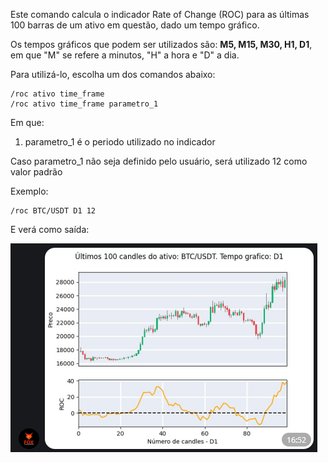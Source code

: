 Este comando calcula o indicador Rate of Change (ROC) para as últimas 100 barras
de um ativo em questão, dado um tempo gráfico. 

Os tempos gráficos que podem ser utilizados  são: **M5, M15, M30, H1, D1**, em 
que "M" se refere a minutos, "H" a hora e "D" a dia.

Para utilizá-lo, escolha um dos comandos abaixo: 

```console
/roc ativo time_frame 
/roc ativo time_frame parametro_1
```

Em que: 

1. parametro_1 é o periodo utilizado no indicador


Caso parametro_1 não seja definido pelo usuário, 
será utilizado 12 como valor padrão

Exemplo: 

```console
/roc BTC/USDT D1 12
```

E verá como saída: 

![](img/roc.png)